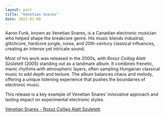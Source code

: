 ```yaml
---
layout: post
title: "Venetian Snares"
date: 2022-01-08
---
```


Aaron Funk, known as Venetian Snares, is a Canadian electronic musician who helped shape the breakcore genre. His music blends industrial, glitchcore, hardcore jungle, noise, and 20th-century classical influences, creating an intense yet intricate sound.

Most of his work was released in the 2000s, with *Rossz Csillag Alatt Született* (2005) standing out as a landmark album. It combines frenetic, manic rhythms with atmospheric layers, often sampling Hungarian classical music to add depth and texture. The album balances chaos and melody, offering a unique listening experience that pushes the boundaries of electronic music.

This release is a key example of Venetian Snares’ innovative approach and lasting impact on experimental electronic styles.

[Venetian Snares - Rossz Csillag Alatt Szuletett](https://youtu.be/VZLHFxJpe_8)  
